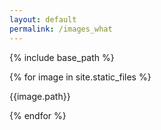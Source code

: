 ```yaml
---
layout: default
permalink: /images_what
---
```


{% include base_path %}

{% for image in site.static_files %}
        <p>{{image.path}}</p>
{% endfor %}
